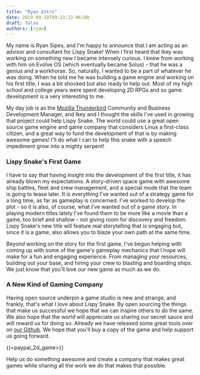 ```yaml
---
title: "Ryan Intro"
date: 2019-09-18T09:23:22-06:00
draft: false
authors: [ryan]
---
```


My name is Ryan Sipes, and I'm happy to announce that I am acting as an advisor and consultant for Lispy Snake! When I first heard that Ikey was working on something new I became intensely curious. I knew from working with him on Evolve OS (which eventually became Solus) - that he was a genius and a workhorse. So, naturally, I wanted to be a part of whatever he was doing. When he told me he was building a game engine and working on his first title, I was a bit shocked but also ready to help out. Most of my high school and college years were spent developing 2D RPGs and so game development is a very interesting to me.

My day job is as the [Mozilla Thunderbird](https://thunderbird.net) Community and Business Development Manager, and Ikey and I thought the skills I've used in growing that project could help Lispy Snake. The world could use a great open source game engine and game company that considers Linux a first-class citizen, and a great way to fund the development of that is by making awesome games! I'll do what I can to help this snake with a speech impediment grow into a mighty serpent!

### Lispy Snake's First Game

I have to say that having insight into the development of the first title, it has already blown my expectations. A story-driven space game with awesome ship battles, fleet and crew management, and a special mode that the team is going to tease later. It is everything I've wanted out of a strategy game for a long time, as far as gameplay is concerned. I've worked to develop the plot - so it is also, of course, what I've wanted out of a game story. In playing modern titles lately I've found them to be more like a movie than a game, too brief and shallow - not giving room for discovery and freedom. Lispy Snake's new title will feature real storytelling that is engaging but, since it is a game, also allows you to blaze your own path at the same time.

Beyond working on the story for the first game, I've begun helping with coming up with some of the game's gameplay mechanics that I hope will make for a fun and engaging experience. From managing your resources, building out your base, and hiring your crew to blasting and boarding ships. We just know that you'll love our new game as much as we do.

### A New Kind of Gaming Company

Having open source underpin a game studio is new and strange, and frankly, that's what I love about Lispy Snake. By open sourcing the things that make us successful we hope that we can inspire others to do the same. We also hope that the world will appreciate us sharing our secret sauce and will reward us for doing so. Already we have released some great tools over on [our Github](https://github.com/lispysnake). We hope that you'll buy a copy of the game and help support us going forward.

{{<paypal_2d_game>}}

Help us do something awesome and create a company that makes great games while sharing all the work we do that makes that possible.
